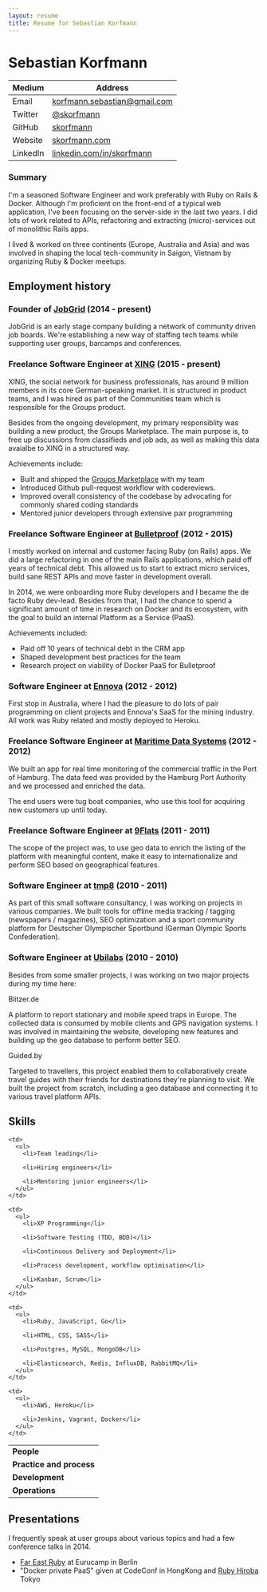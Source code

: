 ```yaml
---
layout: resume
title: Resume for Sebastian Korfmann
---
```


# Sebastian Korfmann

| Medium   | Address |
| -------- | ------- |
| Email    | korfmann.sebastian@gmail.com |
| Twitter  | [@skorfmann](https://twitter.com/skorfmann) |
| GitHub   | [skorfmann](http://github.com/skorfmann) |
| Website  | [skorfmann.com](http://skorfmann.com) |
| LinkedIn | [linkedin.com/in/skorfmann](http://www.linkedin.com/in/skorfmann) |

### Summary

I'm a seasoned Software Engineer and work preferably with Ruby on Rails & Docker. Although I'm proficient on the front-end of a typical web application, I've been focusing on the server-side in the last two years. I did lots of work related to APIs, refactoring and extracting (micro)-services out of monolithic Rails apps.

I lived & worked on three continents (Europe, Australia and Asia) and was involved in shaping the local tech-community in Saigon, Vietnam by organizing Ruby & Docker meetups.

<p style="page-break-after: always;"></p>

## Employment history

### Founder of [JobGrid](https://jobgrid.io) (2014 - present)

JobGrid is an early stage company building a network of community driven job boards. We're establishing a new way of staffing tech teams while supporting user groups, barcamps and conferences.

### Freelance Software Engineer at [XING](http://xing.com) (2015 - present)

XING, the social network for business professionals, has around 9 million members in its core German-speaking market. It is structured in product teams, and I was hired as part of the Communities team which is responsible for the Groups product.

Besides from the ongoing development, my primary responsiblity was building a new product, the Groups Marketplace. The main purpose is, to free up discussions from classifieds and job ads, as well as making this data avaialbe to XING in a structured way.

Achievements include:

 - Built and shipped the [Groups Marketplace](https://www.xing.com/communities/groups/bmw-freude-am-fahren-1004997/marketplace) with my team
 - Introduced Github pull-request workflow with codereviews.
 - Improved overall consistency of the codebase by advocating for commonly shared coding standards
 - Mentored junior developers through extensive pair programming

### Freelance Software Engineer at [Bulletproof](http://bulletproof.net) (2012 - 2015)

I mostly worked on internal and customer facing Ruby (on Rails) apps. We did a large refactoring in one of the main Rails applications, which paid off years of technical debt. This allowed us to start to extract micro services, build sane REST APIs and move faster in development overall.

In 2014, we were onboarding more Ruby developers and I became the de facto Ruby dev-lead. Besides from that, I had the chance to spend a significant amount of time in research on Docker and its ecosystem, with the goal to build an internal Platform as a Service (PaaS).

Achievements included:

 - Paid off 10 years of technical debt in the CRM app
 - Shaped development best practices for the team
 - Research project on viability of Docker PaaS for Bulletproof

### Software Engineer at [Ennova](http://ennova.com.au) (2012 - 2012)

First stop in Australia, where I had the pleasure to do lots of pair programming on client projects and Ennova's SaaS for the mining industry. All work was Ruby related and mostly deployed to Heroku.

### Freelance Software Engineer at [Maritime Data Systems](http://www.maritimedatasystems.com) (2012 - 2012)

We built an app for real time monitoring of the commercial traffic in the Port of Hamburg. The data feed was provided by the Hamburg Port Authority and we processed and enriched the data.

The end users were tug boat companies, who use this tool for acquiring new customers up until today.


### Freelance Software Engineer at [9Flats](http://www.9flats.com) (2011 - 2011)

The scope of the project was, to use geo data to enrich the listing of the platform with meaningful content, make it easy to internationalize and perform SEO based on geographical features.

### Software Engineer at [tmp8](http://tmp8.de) (2010 - 2011)

As part of this small software consultancy, I was working on projects in various companies. We built tools for offline media tracking / tagging (newspapers / magazines), SEO optimization and a sport community platform for Deutscher Olympischer Sportbund (German Olympic Sports Confederation).

### Software Engineer at [Ubilabs](http://ubilabs.net) (2010 - 2010)

Besides from some smaller projects, I was working on two major projects during my time here:

Blitzer.de

A platform to report stationary and mobile speed traps in Europe. The collected data is consumed by mobile clients and GPS navigation systems. I was involved in maintaining the website, developing new features and building up the geo database to perform better SEO.

Guided.by

Targeted to travellers, this project enabled them to collaboratively create travel guides with their friends for destinations they're planning to visit. We built the project from scratch, including a geo database and connecting it to various travel platform APIs.

<p style="page-break-after: always;"></p>

## Skills

<table>
  <tr>
    <td><strong>People</strong></td>

    <td>
      <ul>
        <li>Team leading</li>

        <li>Hiring engineers</li>

        <li>Mentoring junior engineers</li>
      </ul>
    </td>
  </tr>

  <tr>
    <td><strong>Practice and process</strong></td>

    <td>
      <ul>
        <li>XP Programming</li>

        <li>Software Testing (TDD, BDD)</li>

        <li>Continuous Delivery and Deployment</li>

        <li>Process development, workflow optimisation</li>

        <li>Kanban, Scrum</li>
      </ul>
    </td>
  </tr>

  <tr>
    <td><strong>Development</strong></td>

    <td>
      <ul>
        <li>Ruby, JavaScript, Go</li>

        <li>HTML, CSS, SASS</li>

        <li>Postgres, MySQL, MongoDB</li>

        <li>Elasticsearch, Redis, InfluxDB, RabbitMQ</li>
      </ul>
    </td>
  </tr>

  <tr>
    <td><strong>Operations</strong></td>

    <td>
      <ul>
        <li>AWS, Heroku</li>

        <li>Jenkins, Vagrant, Docker</li>
      </ul>
    </td>
  </tr>
</table>

## Presentations

I frequently speak at user groups about various topics and had a few conference talks in 2014.

- [Far East Ruby](http://2014.eurucamp.org/speakers/#sebastian-korfmann) at Eurucamp in Berlin
- "Docker private PaaS" given at CodeConf in HongKong and [Ruby Hiroba](http://rubyhiroba.org/2014) Tokyo
